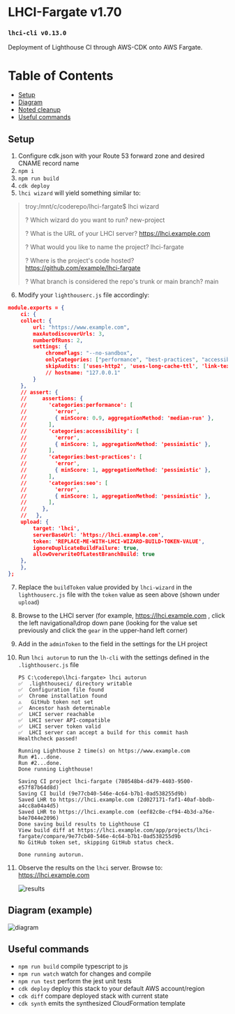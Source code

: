 # LHCI-Fargate v1.70
###  `lhci-cli v0.13.0`

Deployment of Lighthouse CI through AWS-CDK onto AWS Fargate.

# Table of Contents
- [Setup](#setup)
- [Diagram](#diagram)
- [Noted cleanup](#noted-cleanup)
- [Useful commands](#useful-commands)

## Setup
1. Configure cdk.json with your Route 53 forward zone and desired CNAME record name
2. `npm i`
3. `npm run build`
4. `cdk deploy`
5. `lhci wizard` will yield something similar to:

> troy:/mnt/c/coderepo/lhci-fargate$ lhci wizard
>
> ? Which wizard do you want to run? new-project
>
> ? What is the URL of your LHCI server? https://lhci.example.com
>
> ? What would you like to name the project? lhci-fargate
>
> ? Where is the project's code hosted? https://github.com/example/lhci-fargate
>
> ? What branch is considered the repo's trunk or main branch? main

6. Modify your `lighthouserc.js` file accordingly:

```json
module.exports = {
    ci: {
    collect: {
        url: "https://www.example.com",
        maxAutodiscoverUrls: 3,
        numberOfRuns: 2,
        settings: {
            chromeFlags: "--no-sandbox",
            onlyCategories: ["performance", "best-practices", "accessibility", "seo"],
            skipAudits: ['uses-http2', 'uses-long-cache-ttl', 'link-text']
            // hostname: "127.0.0.1"
        }
    },
    // assert: {
    //     assertions: {
    //       'categories:performance': [
    //         'error',
    //         { minScore: 0.9, aggregationMethod: 'median-run' },
    //       ],
    //       'categories:accessibility': [
    //         'error',
    //         { minScore: 1, aggregationMethod: 'pessimistic' },
    //       ],
    //       'categories:best-practices': [
    //         'error',
    //         { minScore: 1, aggregationMethod: 'pessimistic' },
    //       ],
    //       'categories:seo': [
    //         'error',
    //         { minScore: 1, aggregationMethod: 'pessimistic' },
    //       ],
    //     },
    //   },
    upload: {
        target: 'lhci',
        serverBaseUrl: 'https://lhci.example.com',
        token: 'REPLACE-ME-WITH-LHCI-WIZARD-BUILD-TOKEN-VALUE',
        ignoreDuplicateBuildFailure: true,
        allowOverwriteOfLatestBranchBuild: true
    },
    },
};
```

7. Replace the `buildToken` value provided by `lhci-wizard` in the `lighthouserc.js` file with the `token` value as seen above (shown under `upload`)
8. Browse to the LHCI server (for example, https://lhci.example.com , click the left navigational\drop down pane (looking for the value set previously and click the `gear` in the upper-hand left corner)
9. Add in the `adminToken` to the field in the settings for the LH project
10. Run `lhci autorun` to run the `lh-cli` with the settings defined in the `.lighthouserc.js` file

        PS C:\coderepo\lhci-fargate> lhci autorun
        ✅  .lighthouseci/ directory writable
        ✅  Configuration file found
        ✅  Chrome installation found
        ⚠️   GitHub token not set
        ✅  Ancestor hash determinable
        ✅  LHCI server reachable
        ✅  LHCI server API-compatible
        ✅  LHCI server token valid
        ✅  LHCI server can accept a build for this commit hash
        Healthcheck passed!

        Running Lighthouse 2 time(s) on https://www.example.com
        Run #1...done.
        Run #2...done.
        Done running Lighthouse!

        Saving CI project lhci-fargate (780548b4-d479-4403-9500-e57f87b64d8d)
        Saving CI build (9e77cb40-546e-4c64-b7b1-0ad538255d9b)
        Saved LHR to https://lhci.example.com (2d027171-faf1-40af-bbdb-a4cc8a04a4d5)
        Saved LHR to https://lhci.example.com (eef82c8e-cf94-4b3d-a76e-b4e7044e2096)
        Done saving build results to Lighthouse CI
        View build diff at https://lhci.example.com/app/projects/lhci-fargate/compare/9e77cb40-546e-4c64-b7b1-0ad538255d9b
        No GitHub token set, skipping GitHub status check.

        Done running autorun.

11. Observe the results on the `lhci` server. Browse to: https://lhci.example.com

    ![results](https://i.imgur.com/coKUZbs.png)

## Diagram (example)
![diagram](https://i.imgur.com/OcZkkr2.png)

## Useful commands

* `npm run build`   compile typescript to js
* `npm run watch`   watch for changes and compile
* `npm run test`    perform the jest unit tests
* `cdk deploy`      deploy this stack to your default AWS account/region
* `cdk diff`        compare deployed stack with current state
* `cdk synth`       emits the synthesized CloudFormation template
